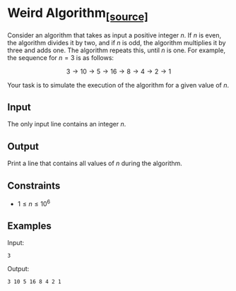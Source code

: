 # Weird Algorithm<sub>[[source]](https://cses.fi/problemset/task/1068)</sub>

Consider an algorithm that takes as input a positive integer $n$. If $n$ is even, the algorithm divides it by two, and if $n$ is odd, the algorithm multiplies it by three and adds one. The algorithm repeats this, until $n$ is one. For example, the sequence for $n=3$ is as follows:

$$
    3 \rightarrow 10 \rightarrow 5 \rightarrow 16 \rightarrow 8 \rightarrow 4 \rightarrow 2 \rightarrow 1
$$

Your task is to simulate the execution of the algorithm for a given value of $n$.

## Input

The only input line contains an integer $n$.

## Output

Print a line that contains all values of $n$ during the algorithm.

## Constraints

- $1 \le n \le 10^6$

## Examples

Input:

    3

Output:

    3 10 5 16 8 4 2 1
